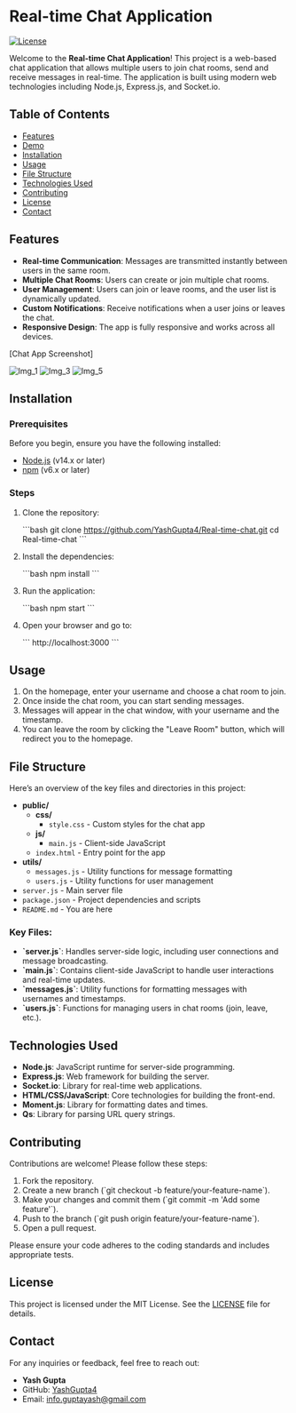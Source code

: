 
# Real-time Chat Application

[![License](https://img.shields.io/badge/license-MIT-blue.svg)](LICENSE)

Welcome to the **Real-time Chat Application**! This project is a web-based chat application that allows multiple users to join chat rooms, send and receive messages in real-time. The application is built using modern web technologies including Node.js, Express.js, and Socket.io.

## Table of Contents

- [Features](#features)
- [Demo](#demo)
- [Installation](#installation)
- [Usage](#usage)
- [File Structure](#file-structure)
- [Technologies Used](#technologies-used)
- [Contributing](#contributing)
- [License](#license)
- [Contact](#contact)

## Features

- **Real-time Communication**: Messages are transmitted instantly between users in the same room.
- **Multiple Chat Rooms**: Users can create or join multiple chat rooms.
- **User Management**: Users can join or leave rooms, and the user list is dynamically updated.
- **Custom Notifications**: Receive notifications when a user joins or leaves the chat.
- **Responsive Design**: The app is fully responsive and works across all devices.


[Chat App Screenshot]

![Img_1](https://github.com/user-attachments/assets/36ea2174-4d33-47e1-8077-19fd583b94f0)
![Img_3](https://github.com/user-attachments/assets/f32a7a67-d7a3-45f5-99e1-bf60871d79c0)
![Img_5](https://github.com/user-attachments/assets/20590dc8-47cc-4574-9aa9-666168ce507c)




## Installation

### Prerequisites

Before you begin, ensure you have the following installed:

- [Node.js](https://nodejs.org/) (v14.x or later)
- [npm](https://www.npmjs.com/) (v6.x or later)

### Steps

1. Clone the repository:

   \`\`\`bash
   git clone https://github.com/YashGupta4/Real-time-chat.git
   cd Real-time-chat
   \`\`\`

2. Install the dependencies:

   \`\`\`bash
   npm install
   \`\`\`

3. Run the application:

   \`\`\`bash
   npm start
   \`\`\`

4. Open your browser and go to:

   \`\`\`
   http://localhost:3000
   \`\`\`

## Usage

1. On the homepage, enter your username and choose a chat room to join.
2. Once inside the chat room, you can start sending messages.
3. Messages will appear in the chat window, with your username and the timestamp.
4. You can leave the room by clicking the "Leave Room" button, which will redirect you to the homepage.

## File Structure

Here’s an overview of the key files and directories in this project:

- **public/**
  - **css/**
    - `style.css` - Custom styles for the chat app
  - **js/**
    - `main.js` - Client-side JavaScript
  - `index.html` - Entry point for the app
- **utils/**
  - `messages.js` - Utility functions for message formatting
  - `users.js` - Utility functions for user management
- `server.js` - Main server file
- `package.json` - Project dependencies and scripts
- `README.md` - You are here



### Key Files:

- **\`server.js\`**: Handles server-side logic, including user connections and message broadcasting.
- **\`main.js\`**: Contains client-side JavaScript to handle user interactions and real-time updates.
- **\`messages.js\`**: Utility functions for formatting messages with usernames and timestamps.
- **\`users.js\`**: Functions for managing users in chat rooms (join, leave, etc.).

## Technologies Used

- **Node.js**: JavaScript runtime for server-side programming.
- **Express.js**: Web framework for building the server.
- **Socket.io**: Library for real-time web applications.
- **HTML/CSS/JavaScript**: Core technologies for building the front-end.
- **Moment.js**: Library for formatting dates and times.
- **Qs**: Library for parsing URL query strings.

## Contributing

Contributions are welcome! Please follow these steps:

1. Fork the repository.
2. Create a new branch (\`git checkout -b feature/your-feature-name\`).
3. Make your changes and commit them (\`git commit -m 'Add some feature'\`).
4. Push to the branch (\`git push origin feature/your-feature-name\`).
5. Open a pull request.

Please ensure your code adheres to the coding standards and includes appropriate tests.

## License

This project is licensed under the MIT License. See the [LICENSE](LICENSE) file for details.

## Contact

For any inquiries or feedback, feel free to reach out:

- **Yash Gupta**
- GitHub: [YashGupta4](https://github.com/YashGupta4)
- Email: info.guptayash@gmail.com
